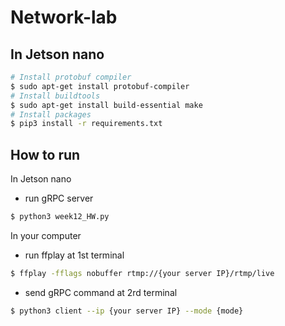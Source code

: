 # Network-lab

## In Jetson nano
```bash
# Install protobuf compiler
$ sudo apt-get install protobuf-compiler
# Install buildtools
$ sudo apt-get install build-essential make
# Install packages
$ pip3 install -r requirements.txt
```
## How to run

In Jetson nano
- run gRPC server
```bash
$ python3 week12_HW.py
```
In your computer
- run ffplay at 1st terminal
```bash
$ ffplay -fflags nobuffer rtmp://{your server IP}/rtmp/live
```
- send gRPC command at 2rd terminal
```bash
$ python3 client --ip {your server IP} --mode {mode}
```